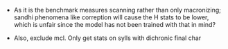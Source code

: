 - As it is the benchmark measures scanning rather than only macronizing; sandhi phenomena like correption will cause the H stats to be lower, which is unfair since the model has not been trained with that in mind?

- Also, exclude mcl. Only get stats on sylls with dichronic final char
